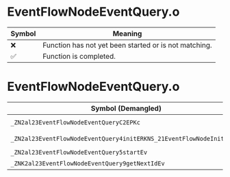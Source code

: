 # EventFlowNodeEventQuery.o
| Symbol | Meaning 
| ------------- | ------------- 
| :x: | Function has not yet been started or is not matching. 
| :white_check_mark: | Function is completed. 


# EventFlowNodeEventQuery.o
| Symbol (Demangled) | Symbol (Mangled) | Decompiled? |
| ------------- |  ------------- | ------------- |
| `_ZN2al23EventFlowNodeEventQueryC2EPKc` | `al::EventFlowNodeEventQuery::EventFlowNodeEventQuery(char const*)` | :white_check_mark: |
| `_ZN2al23EventFlowNodeEventQuery4initERKNS_21EventFlowNodeInitInfoE` | `al::EventFlowNodeEventQuery::init(al::EventFlowNodeInitInfo const&)` | :white_check_mark: |
| `_ZN2al23EventFlowNodeEventQuery5startEv` | `al::EventFlowNodeEventQuery::start(void)` | :white_check_mark: |
| `_ZNK2al23EventFlowNodeEventQuery9getNextIdEv` | `al::EventFlowNodeEventQuery::getNextId(void)const` | :white_check_mark: |
